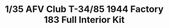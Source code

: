 ---
layout: product
title: "1/35 AFV Club T-34/85 1944 Factory 183 Full Interior Kit"
price: "6000" 
desc: "Maketa"
img_path: "/assets/img/AFV35S55.webp"
brand: "N/A"
available: false
special_offer: false
new: false
soon: false
cat: "010000"
subcat: "015100"
subsubcat: "0N/A"
sifra: "AFV35S55"
popular: false
spec: false
---